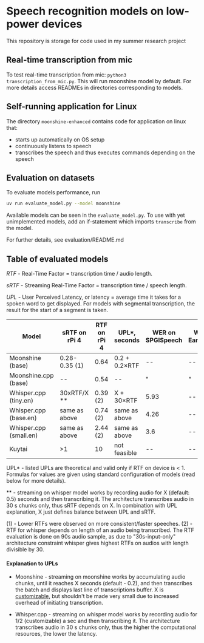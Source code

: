# Speech recognition models on low-power devices

This repository is storage for code used in my summer research project

## Real-time transcription from mic

To test real-time transcription from mic: <code>python3 
transcription_from_mic.py</code>. This will run moonshine model by default.
For more details access READMEs in directories corresponding to models.

## Self-running application for Linux

The directory <code>moonshine-enhanced</code> contains code for application on linux that:

* starts up automatically on OS setup
* continuously listens to speech
* transcribes the speech and thus executes commands depending on the speech

## Evaluation on datasets

To evaluate models performance, run
``` bash
uv run evaluate_model.py --model moonshine
```

Available models can be seen in the <code>evaluate_model.py</code>. To use with
yet unimplemented models, add an if-statement which imports <code>transcribe</code>
from the model.

For further details, see evaluation/README.md


## Table of evaluated models

*RTF* - Real-Time Factor = transcription time / audio length.

*sRTF* - Streaming Real-Time Factor =  transcription time / speech length.

*UPL* - User Perceived Latency, or latency = average time it takes for a spoken word to get displayed. For models with
segmental transcription, the result for the start of a segment is taken.   

| Model                  | sRTF on rPi 4 | RTF on rPi 4 | UPL*, seconds | WER on SPGISpeech | WER on Earnings22 | WER on AMI | 
|------------------------|---------------|--------------|---------------|-------------------|-------------------|------------| 
| Moonshine  (base)      | 0.28-0.35 (1) | 0.64         | 0.2 + 0.2×RTF | --                | --                | --         |
| Moonshine.cpp (base)   | --            | 0.54         | --            | "                 | "                 | "          |
| Whisper.cpp (tiny.en)  | 30xRTF/X **   | 0.39 (2)     | X + 30×RTF    | 5.93              | --                | 24.24      |
| Whisper.cpp (base.en)  | same as above | 0.74 (2)     | same as above | 4.26              | --                | 21.13      |
| Whisper.cpp (small.en) | same as above | 2.44 (2)     | same as above | 3.6               | --                | 17.93      |
| Kuytai                 | \>1           | 10           | not feasible  | --                | --                | --         |

UPL* - listed UPLs are theoretical and valid only if RTF on device is < 1. 
Formulas for values are given using standard configuration of models (read below for more details).

** - streaming on whisper model works by recording audio for X (default: 0.5) seconds and then 
transcribing it. The architecture transcribes audio in 30 s chunks only, thus sRTF depends on X.
In combination with UPL explanation, X just defines balance between UPL and sRTF.

(1) - Lower RTFs were observed on more consistent/faster speeches.
(2) - RTF for whisper depends on length of an audio being transcribed. The RTF evaluation is done on 90s audio sample,
as due to "30s-input-only" architecture constraint whisper gives highest RTFs on audios with length divisible by 30.

#### Explanation to UPLs

* Moonshine - streaming on moonshine works by accumulating audio chunks, until it reaches
X seconds (default - 0.2), and then transcribes the batch and displays last line of 
transcriptions buffer. X is [customizable](https://github.com/DakPro/low_power_speech_recognition/tree/main/moonshine/src/live_trans.py#L20),
but shouldn't be made very small due to increased overhead of initiating transcription.

* Whisper.cpp - streaming on whisper model works by recording audio for 1/2 (customizable) a sec and then 
transcribing it. The architecture transcribes audio in 30 s chunks only, thus the higher
the computational resources, the lower the latency.